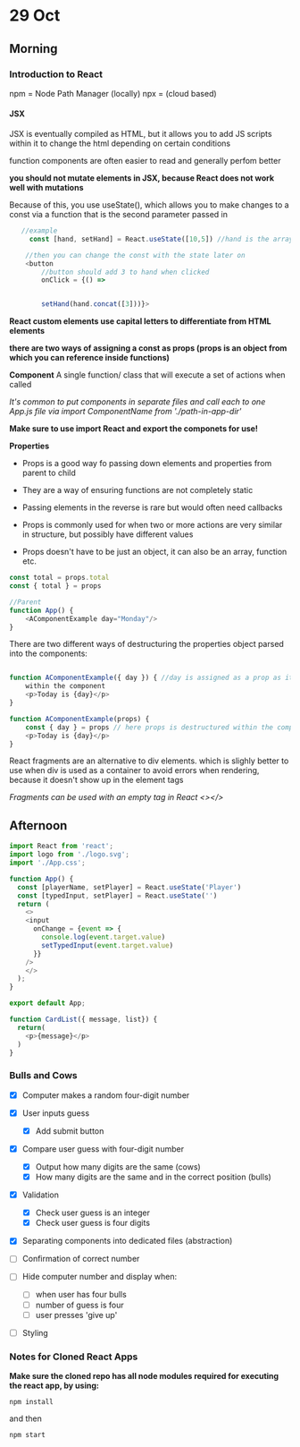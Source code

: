 # 29 Oct

## Morning

### Introduction to React
npm = Node Path Manager (locally)
npx = (cloud based)

#### JSX
JSX is eventually compiled as HTML, but it allows you to add JS scripts within it to change the html depending on certain conditions

function components are often easier to read and generally perfom better

**you should not mutate elements in JSX, because React does not work well with mutations**

Because of this, you use useState(), which allows you to make changes to a const via a function that is the second parameter passed in

``` js
   //example
     const [hand, setHand] = React.useState([10,5]) //hand is the array variable, and setHand is used to change the state of hand without mutating the original variable

    //then you can change the const with the state later on
    <button
        //button should add 3 to hand when clicked
        onClick = {() =>


        setHand(hand.concat([3]))}>
```

**React custom elements use capital letters to differentiate from HTML elements**


**there are two ways of assigning a const as props (props is an object from which you can reference inside functions)**

**Component** A single function/ class that will execute a set of actions when called

*It's common to put components in separate files and call each to one App.js file via import ComponentName from './path-in-app-dir'*

**Make sure to use import React and export the componets for use!**


**Properties**
* Props is a good way fo passing down elements and properties from parent to child

* They are a way of ensuring functions are not completely static

* Passing elements in the reverse is rare but would often need callbacks

* Props is commonly used for when two or more actions are very similar in structure, but possibly have different values

* Props doesn't have to be just an object, it can also be an array, function etc.

``` js
const total = props.total
const { total } = props

//Parent
function App() {
    <AComponentExample day="Monday"/>
}
```

There are two different ways of destructuring the properties object parsed into the components:

``` js

function AComponentExample({ day }) { //day is assigned as a prop as it's parsed in, which can then be used in AComponentExample
    within the component
    <p>Today is {day}</p>
}

```

``` js
function AComponentExample(props) {
    const { day } = props // here props is destructured within the component
    <p>Today is {day}</p>
}

```
React fragments are an alternative to div elements. which is slighly better to use when div is used as a container to avoid errors when rendering, because it doesn't show up in the element tags

*Fragments can be used with an empty tag in React <></>*




## Afternoon

```js
import React from 'react';
import logo from './logo.svg';
import './App.css';

function App() {
  const [playerName, setPlayer] = React.useState('Player')
  const [typedInput, setPlayer] = React.useState('')
  return (
    <>
    <input
      onChange = {event => {
        console.log(event.target.value)
        setTypedInput(event.target.value)
      }}
    />
    </>
  );
}

export default App;

function CardList({ message, list}) {
  return(
    <p>{message}</p>
  )
}

```


### Bulls and Cows

* [x] Computer makes a random four-digit number
* [x] User inputs guess
    * [x] Add submit button

* [x] Compare user guess with four-digit number
    * [x] Output how many digits are the same (cows)
    * [x] How many digits are the same and in the correct position (bulls)

* [x] Validation
    * [x] Check user guess is an integer
    * [x] Check user guess is four digits

* [x] Separating components into dedicated files (abstraction)

* [ ] Confirmation of correct number
* [ ] Hide computer number and display when:
  * [ ] when user has four bulls
  * [ ] number of guess is four
  * [ ] user presses 'give up'

* [ ] Styling


### Notes for Cloned React Apps

**Make sure the cloned repo has all node modules required for executing the react app, by using:**

```
npm install
```

and then

```
npm start
```
